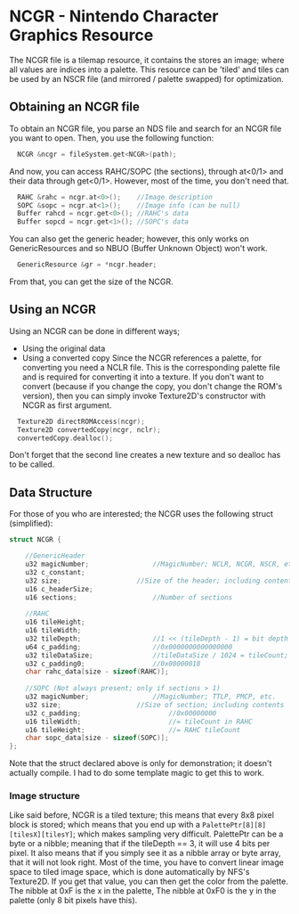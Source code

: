 # NCGR - Nintendo Character Graphics Resource
The NCGR file is a tilemap resource, it contains the stores an image; where all values are indices into a palette. This resource can be 'tiled' and tiles can be used by an NSCR file (and mirrored / palette swapped) for optimization.
## Obtaining an NCGR file
To obtain an NCGR file, you parse an NDS file and search for an NCGR file you want to open. Then, you use the following function:
```cpp
  NCGR &ncgr = fileSystem.get<NCGR>(path);
```
And now, you can access RAHC/SOPC (the sections), through at<0/1> and their data through get<0/1>. However, most of the time, you don't need that.
```cpp
  RAHC &rahc = ncgr.at<0>();    //Image description
  SOPC &sopc = ncgr.at<1>();    //Image info (can be null)
  Buffer rahcd = ncgr.get<0>(); //RAHC's data
  Buffer sopcd = ncgr.get<1>(); //SOPC's data
```
You can also get the generic header; however, this only works on GenericResources and so NBUO (Buffer Unknown Object) won't work.
```cpp
  GenericResource &gr = *ncgr.header;
```
From that, you can get the size of the NCGR.
## Using an NCGR
Using an NCGR can be done in different ways;
- Using the original data
- Using a converted copy
Since the NCGR references a palette, for converting you need a NCLR file. This is the corresponding palette file and is required for converting it into a texture. If you don't want to convert (because if you change the copy, you don't change the ROM's version), then you can simply invoke Texture2D's constructor with NCGR as first argument.
```cpp
  Texture2D directROMAccess(ncgr);
  Texture2D convertedCopy(ncgr, nclr);
  convertedCopy.dealloc();
```
Don't forget that the second line creates a new texture and so dealloc has to be called.
## Data Structure
For those of you who are interested; the NCGR uses the following struct (simplified):
```cpp
struct NCGR {

	//GenericHeader
	u32 magicNumber;				//MagicNumber; NCLR, NCGR, NSCR, etc.
	u32 c_constant;
	u32 size;					//Size of the header; including contents
	u16 c_headerSize;
	u16 sections;					//Number of sections
    
	//RAHC
	u16 tileHeight;
	u16 tileWidth;
	u32 tileDepth;					//1 << (tileDepth - 1) = bit depth
	u64 c_padding;					//0x0000000000000000
	u32 tileDataSize;				//tileDataSize / 1024 = tileCount; tileDataSize * (2 - (tileDepth - 3)) = pixels
	u32 c_padding0;					//0x00000018
	char rahc_data[size - sizeof(RAHC)];
    
	//SOPC (Not always present; only if sections > 1)
	u32 magicNumber;				//MagicNumber; TTLP, PMCP, etc.
	u32 size;					//Size of section; including contents
	u32 c_padding;				    	//0x00000000
	u16 tileWidth;				    	//= tileCount in RAHC
	u16 tileHeight;				    	//= RAHC tileCount
	char sopc_data[size - sizeof(SOPC)];
};
```
Note that the struct declared above is only for demonstration; it doesn't actually compile. I had to do some template magic to get this to work.
### Image structure
Like said before, NCGR is a tiled texture; this means that every 8x8 pixel block is stored; which means that you end up with a `PalettePtr[8][8][tilesX][tilesY]`; which makes sampling very difficult. PalettePtr can be a byte or a nibble; meaning that if the tileDepth == 3, it will use 4 bits per pixel. It also means that if you simply see it as a nibble array or byte array, that it will not look right. Most of the time, you have to convert linear image space to tiled image space, which is done automatically by NFS's Texture2D. If you get that value, you can then get the color from the palette. The nibble at 0xF is the x in the palette, The nibble at 0xF0 is the y in the palette (only 8 bit pixels have this).
